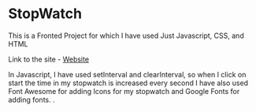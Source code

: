 # StopWatch

This is a Fronted Project for which I have used Just Javascript, CSS, and HTML

Link to the site - [Website](https://nikhilmgm.github.io/StopWatch/)

In Javascript, I have used setInterval and clearInterval, so when I click on start the time in my stopwatch is increased every second
I have also used Font Awesome for adding Icons for my stopwatch and Google Fonts for adding fonts.
.
